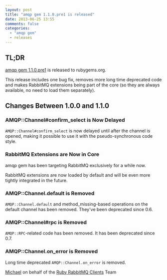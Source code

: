 ```yaml
---
layout: post
title: "amqp gem 1.1.0.pre1 is released"
date: 2013-06-25 13:55
comments: false
categories:
  - "amqp gem"
  - releases
---
```


## TL;DR

[amqp gem 1.1.0.pre1](https://rubygems.org/gems/amqp/versions/1.1.0.pre1) is released to rubygems.org.

This release includes one bug fix, removes more long time deprecated code and makes
RabbitMQ extensions being part of the core (so they are always available, no need to load them separately).



## Changes Between 1.0.0 and 1.1.0

### AMQP::Channel#confirm_select is Now Delayed

`AMQP::Channel#confirm_select` is now delayed until after the channel
is opened, making it possible to use it with the pseudo-synchronous
code style.

### RabbitMQ Extensions are Now in Core

amqp gem has been targeting RabbitMQ exclusively for a while now.

RabbitMQ extensions are now loaded by default and will be even more
tightly integrated in the future.

### AMQP::Channel.default is Removed

`AMQP::Channel.default` and method_missing-based operations on the default
channel has been removed. They've been deprecated since 0.6.

### AMQP::Channel#rpc is Removed

`AMQP::RPC`-related code has been removed. It has been deprecated
since 0.7.

### AMQP::Channel.on_error is Removed

Long time deprecated `AMQP::Channel.on_error` is removed.



[Michael](http://twitter.com/michaelklishin) on behalf of the [Ruby RabbitMQ Clients](http://github.com/ruby-amqp) Team
